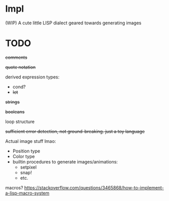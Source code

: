 # Impl
(WIP) A cute little LISP dialect geared towards generating images

# TODO

~~comments~~

~~quote notation~~

derived expression types:
* cond?
* ~~let~~

~~strings~~

~~booleans~~

loop structure

~~sufficient error detection, not ground-breaking. just a toy language~~

Actual image stuff lmao:
* Position type
* Color type
* builtin procedures to generate images/animations:
  * setpixel
  * snap!
  * etc.

macros?
https://stackoverflow.com/questions/3465868/how-to-implement-a-lisp-macro-system
